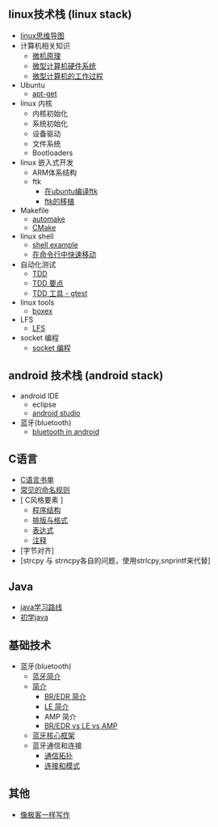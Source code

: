 

## linux技术栈 (linux stack)

* [ linux思维导图 ](./linux/linux_guide.md)
* 计算机相关知识
    * [ 微机原理 ](./linux/microcomputer_theory.md)
    * [微型计算机硬件系统](http://wjyl.csxupt.com/wjyl/OnlineClass/1.4.html)
    * [微型计算机的工作过程](http://wjyl.csxupt.com/wjyl/OnlineClass/1.5.html)
* Ubuntu
    * [ apt-get ](./linux/apt-get.md)
* linux 内核
    * 内核初始化
    * 系统初始化
    * 设备驱动
    * 文件系统
    * Bootloaders
* linux 嵌入式开发
    * ARM体系结构
    * ftk
        * [ 在ubuntu编译ftk ](./linux/ftk_build_in_Ubuntu.md)
        * [ ftk的移植 ](./linux/ftk_port_to_Ubuntu.md)
* Makefile
    * [ automake ](./linux/automake.md)
    * [ CMake ](./linux/CMake.md)
* linux shell
    * [ shell example ](./linux/shell_example.md)
    * [ 在命令行中快速移动 ](./linux/shell_fast_move.md)
* 自动化测试
    * [ TDD ](./linux/TDD.md)
    * [ TDD 要点 ](./linux/TDD_tips.md)
    * [ TDD 工具 - gtest ](./linux/TDD_gtest.md)
* linux tools
    * [boxex](./linux/tools_boxes.md)
* LFS
    * [LFS](./linux/LFS.md)
* socket 编程
    * [ socket 编程](./linux/socket.md)


## android 技术栈 (android stack)

* android IDE
    * eclipse
    * [ android studio ](./android/IDE_android_studio.md)
* 蓝牙(bluetooth)
    * [ bluetooth in android ](./android/bluetooth_android.md)

## C语言

* [ C语言书单 ](./C/C_books.md)
* [ 常见的命名规则 ](./C/C_naming_rule.md)
* [ C风格要素 ]
    * [ 程序结构 ](./C/C_style_program_organization.md)
    * [ 排版与格式 ](C_style_program_format.md)
    * [ 表达式 ](./C/C_style_statement.md)
    * [ 注释 ](./C/C_style_comment.md)
* [字节对齐]
* [strcpy 与 strncpy各自的问题，使用strlcpy,snprintf来代替]

## Java

* [java学习路线](./java/java学习路线.md)
* [初学java](./java/初学java.md)

## 基础技术

* 蓝牙(bluetooth)
    * [ 蓝牙简介 ](./basic/bluetooth.md)
    * [ 简介 ](./basic/bluetooth_general_description.md)
        * [ BR/EDR 简介 ](./basic/bluetooth_overview_of_BR_EDR_operation.md)
        * [ LE 简介 ](./basic/bluetooth_overview_of_LE_operation.md)
        * AMP 简介
        * [BR/EDR vs LE vs AMP](http://www.wowotech.net.img.800cdn.com/content/uploadfile/201406/eaf01404028766.gif)
    * [ 蓝牙核心框架 ](./basic/Bluetooth_core_system_architecture.md)
    * 蓝牙通信和连接
        * [ 通信拓扑 ](./basic/bluetooth_communication_topology.md)
        * [ 连接和模式 ](./basic/bluetooth_connection_and_mode.md)

## 其他

* [像极客一样写作](./write_as_a_geek.md)


